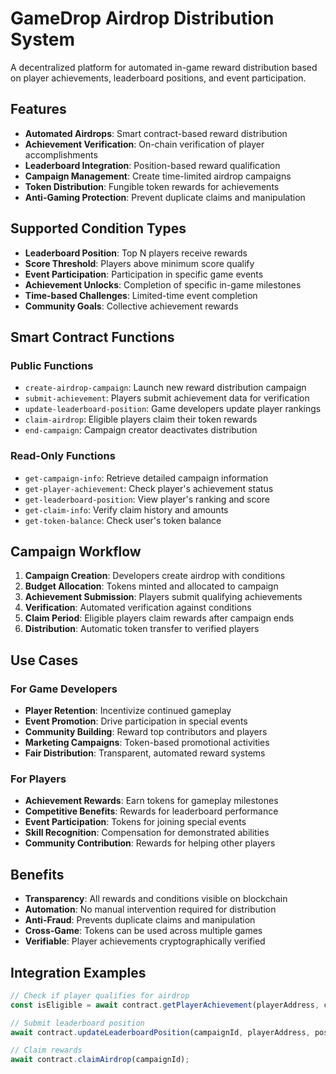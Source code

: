 # GameDrop Airdrop Distribution System

A decentralized platform for automated in-game reward distribution based on player achievements, leaderboard positions, and event participation.

## Features

- **Automated Airdrops**: Smart contract-based reward distribution
- **Achievement Verification**: On-chain verification of player accomplishments
- **Leaderboard Integration**: Position-based reward qualification
- **Campaign Management**: Create time-limited airdrop campaigns
- **Token Distribution**: Fungible token rewards for achievements
- **Anti-Gaming Protection**: Prevent duplicate claims and manipulation

## Supported Condition Types

- **Leaderboard Position**: Top N players receive rewards
- **Score Threshold**: Players above minimum score qualify
- **Event Participation**: Participation in specific game events
- **Achievement Unlocks**: Completion of specific in-game milestones
- **Time-based Challenges**: Limited-time event completion
- **Community Goals**: Collective achievement rewards

## Smart Contract Functions

### Public Functions
- `create-airdrop-campaign`: Launch new reward distribution campaign
- `submit-achievement`: Players submit achievement data for verification
- `update-leaderboard-position`: Game developers update player rankings
- `claim-airdrop`: Eligible players claim their token rewards
- `end-campaign`: Campaign creator deactivates distribution

### Read-Only Functions
- `get-campaign-info`: Retrieve detailed campaign information
- `get-player-achievement`: Check player's achievement status
- `get-leaderboard-position`: View player's ranking and score
- `get-claim-info`: Verify claim history and amounts
- `get-token-balance`: Check user's token balance

## Campaign Workflow

1. **Campaign Creation**: Developers create airdrop with conditions
2. **Budget Allocation**: Tokens minted and allocated to campaign
3. **Achievement Submission**: Players submit qualifying achievements
4. **Verification**: Automated verification against conditions
5. **Claim Period**: Eligible players claim rewards after campaign ends
6. **Distribution**: Automatic token transfer to verified players

## Use Cases

### For Game Developers
- **Player Retention**: Incentivize continued gameplay
- **Event Promotion**: Drive participation in special events
- **Community Building**: Reward top contributors and players
- **Marketing Campaigns**: Token-based promotional activities
- **Fair Distribution**: Transparent, automated reward systems

### For Players
- **Achievement Rewards**: Earn tokens for gameplay milestones
- **Competitive Benefits**: Rewards for leaderboard performance
- **Event Participation**: Tokens for joining special events
- **Skill Recognition**: Compensation for demonstrated abilities
- **Community Contribution**: Rewards for helping other players

## Benefits

- **Transparency**: All rewards and conditions visible on blockchain
- **Automation**: No manual intervention required for distribution
- **Anti-Fraud**: Prevents duplicate claims and manipulation
- **Cross-Game**: Tokens can be used across multiple games
- **Verifiable**: Player achievements cryptographically verified

## Integration Examples

```javascript
// Check if player qualifies for airdrop
const isEligible = await contract.getPlayerAchievement(playerAddress, campaignId);

// Submit leaderboard position
await contract.updateLeaderboardPosition(campaignId, playerAddress, position, score);

// Claim rewards
await contract.claimAirdrop(campaignId);